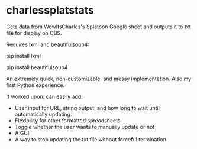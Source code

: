 # charlessplatstats
Gets data from WowItsCharles's Splatoon Google sheet and outputs it to txt file for display on OBS.

Requires lxml and beautifulsoup4:

pip install lxml

pip install beautifulsoup4

An extremely quick, non-customizable, and messy implementation. Also my first Python experience.

If worked upon, can easily add:

- User input for URL, string output, and how long to wait until automatically updating.
- Flexibility for other formatted spreadsheets
- Toggle whether the user wants to manually update or not
- A GUI
- A way to stop updating the txt file without forceful termination
